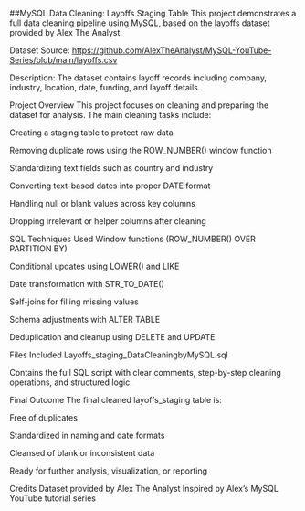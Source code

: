 ##MySQL Data Cleaning: Layoffs Staging Table
This project demonstrates a full data cleaning pipeline using MySQL, based on the layoffs dataset provided by Alex The Analyst.

Dataset
Source: https://github.com/AlexTheAnalyst/MySQL-YouTube-Series/blob/main/layoffs.csv

Description: The dataset contains layoff records including company, industry, location, date, funding, and layoff details.

Project Overview
This project focuses on cleaning and preparing the dataset for analysis. The main cleaning tasks include:

Creating a staging table to protect raw data

Removing duplicate rows using the ROW_NUMBER() window function

Standardizing text fields such as country and industry

Converting text-based dates into proper DATE format

Handling null or blank values across key columns

Dropping irrelevant or helper columns after cleaning

SQL Techniques Used
Window functions (ROW_NUMBER() OVER PARTITION BY)

Conditional updates using LOWER() and LIKE

Date transformation with STR_TO_DATE()

Self-joins for filling missing values

Schema adjustments with ALTER TABLE

Deduplication and cleanup using DELETE and UPDATE

Files Included
Layoffs_staging_DataCleaningbyMySQL.sql

Contains the full SQL script with clear comments, step-by-step cleaning operations, and structured logic.

Final Outcome
The final cleaned layoffs_staging table is:

Free of duplicates

Standardized in naming and date formats

Cleansed of blank or inconsistent data

Ready for further analysis, visualization, or reporting

Credits
Dataset provided by Alex The Analyst
Inspired by Alex’s MySQL YouTube tutorial series

